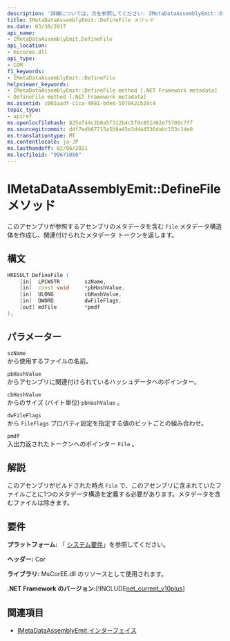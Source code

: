 ```yaml
---
description: '詳細については、次を参照してください: IMetaDataAssemblyEmit::D efineFile メソッド'
title: IMetaDataAssemblyEmit::DefineFile メソッド
ms.date: 03/30/2017
api_name:
- IMetaDataAssemblyEmit.DefineFile
api_location:
- mscoree.dll
api_type:
- COM
f1_keywords:
- IMetaDataAssemblyEmit::DefineFile
helpviewer_keywords:
- IMetaDataAssemblyEmit::DefineFile method [.NET Framework metadata]
- DefineFile method [.NET Framework metadata]
ms.assetid: c065aadf-c1ca-4981-bde6-597042cb29c4
topic_type:
- apiref
ms.openlocfilehash: 825ef44c2b0a5f312b4c5f9c851d62e75709c7ff
ms.sourcegitcommit: ddf7edb67715a5b9a45e3dd44536dabc153c1de0
ms.translationtype: MT
ms.contentlocale: ja-JP
ms.lasthandoff: 02/06/2021
ms.locfileid: "99671050"
---
```

# <a name="imetadataassemblyemitdefinefile-method"></a>IMetaDataAssemblyEmit::DefineFile メソッド

このアセンブリが参照するアセンブリのメタデータを含む `File` メタデータ構造体を作成し、関連付けられたメタデータ トークンを返します。  
  
## <a name="syntax"></a>構文  
  
```cpp  
HRESULT DefineFile (  
    [in]  LPCWSTR        szName,
    [in]  const void     *pbHashValue,
    [in]  ULONG          cbHashValue,  
    [in]  DWORD          dwFileFlags,  
    [out] mdFile         *pmdf  
);  
```  
  
## <a name="parameters"></a>パラメーター  

 `szName`  
 から使用するファイルの名前。  
  
 `pbHashValue`  
 からアセンブリに関連付けられているハッシュデータへのポインター。  
  
 `cbHashValue`  
 からのサイズ (バイト単位) `pbHashValue` 。  
  
 `dwFileFlags`  
 から `FileFlags` プロパティ設定を指定する値のビットごとの組み合わせ。  
  
 `pmdf`  
 入出力返されたトークンへのポインター `File` 。  
  
## <a name="remarks"></a>解説  

 このアセンブリがビルドされた時点 `File` で、このアセンブリに含まれていたファイルごとに1つのメタデータ構造を定義する必要があります。メタデータを含むファイルは除きます。  
  
## <a name="requirements"></a>要件  

 **プラットフォーム:** 「 [システム要件](../../get-started/system-requirements.md)」を参照してください。  
  
 **ヘッダー:** Cor  
  
 **ライブラリ:** MsCorEE.dll のリソースとして使用されます。  
  
 **.NET Framework のバージョン:**[!INCLUDE[net_current_v10plus](../../../../includes/net-current-v10plus-md.md)]  
  
## <a name="see-also"></a>関連項目

- [IMetaDataAssemblyEmit インターフェイス](imetadataassemblyemit-interface.md)
